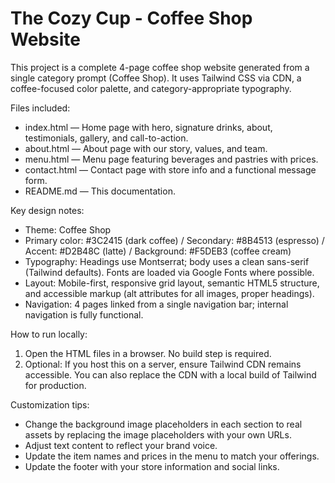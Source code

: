 # The Cozy Cup - Coffee Shop Website

This project is a complete 4-page coffee shop website generated from a single category prompt (Coffee Shop). It uses Tailwind CSS via CDN, a coffee-focused color palette, and category-appropriate typography.

Files included:
- index.html — Home page with hero, signature drinks, about, testimonials, gallery, and call-to-action.
- about.html — About page with our story, values, and team.
- menu.html — Menu page featuring beverages and pastries with prices.
- contact.html — Contact page with store info and a functional message form.
- README.md — This documentation.

Key design notes:
- Theme: Coffee Shop
- Primary color: #3C2415 (dark coffee) / Secondary: #8B4513 (espresso) / Accent: #D2B48C (latte) / Background: #F5DEB3 (coffee cream)
- Typography: Headings use Montserrat; body uses a clean sans-serif (Tailwind defaults). Fonts are loaded via Google Fonts where possible.
- Layout: Mobile-first, responsive grid layout, semantic HTML5 structure, and accessible markup (alt attributes for all images, proper headings).
- Navigation: 4 pages linked from a single navigation bar; internal navigation is fully functional.

How to run locally:
1) Open the HTML files in a browser. No build step is required.
2) Optional: If you host this on a server, ensure Tailwind CDN remains accessible. You can also replace the CDN with a local build of Tailwind for production.

Customization tips:
- Change the background image placeholders in each section to real assets by replacing the image placeholders with your own URLs.
- Adjust text content to reflect your brand voice.
- Update the item names and prices in the menu to match your offerings.
- Update the footer with your store information and social links.
